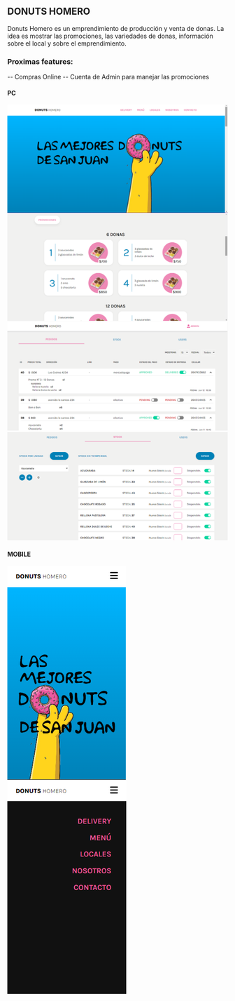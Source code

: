 ## DONUTS HOMERO

Donuts Homero es un emprendimiento de producción y venta de donas. La idea es mostrar las promociones, las variedades de donas, información sobre el local y sobre el emprendimiento.

### Proximas features:

-- Compras Online
-- Cuenta de Admin para manejar las promociones

#### PC

<img src="./donutshomero/public/images/app_pc.png" alt="app_pc" />
<img src="./donutshomero/public/images/app_home_pc.png" alt="app_pc" />
<img src="./donutshomero/public/images/orders.png" alt="app_pc" />
<img src="./donutshomero/public/images/stock.png" alt="app_pc" />

#### MOBILE

<img src="./donutshomero/public/images/app_mobile.png" alt="app_pc" />

<img src="./donutshomero/public/images/app_nav_mobile.png" alt="app_pc" />
